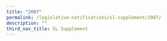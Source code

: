 ```yaml
---
title: "2007"
permalink: /legislative-notifications/sl-supplement/2007/
description: ""
third_nav_title: SL Supplement
---
```

